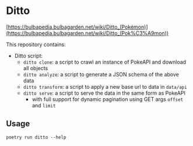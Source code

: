 # Ditto

[https://bulbapedia.bulbagarden.net/wiki/Ditto_(Pokémon)](https://bulbapedia.bulbagarden.net/wiki/Ditto_(Pok%C3%A9mon))

This repository contains:

 - Ditto script:
    - `ditto clone`: a script to crawl an instance of PokeAPI and download all objects
    - `ditto analyze`: a script to generate a JSON schema of the above data
    - `ditto transform`: a script to apply a new base url to data in `data/api` 
    - `ditto serve`: a script to serve the data in the same form as PokeAPI
       - with full support for dynamic pagination using GET args `offset` and `limit`

## Usage

```
poetry run ditto --help
```
